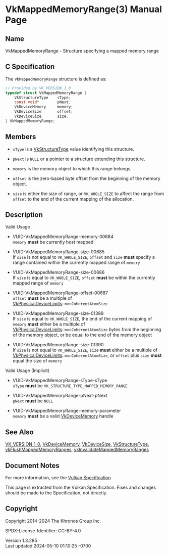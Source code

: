 # VkMappedMemoryRange(3) Manual Page

## Name

VkMappedMemoryRange - Structure specifying a mapped memory range



## <a href="#_c_specification" class="anchor"></a>C Specification

The `VkMappedMemoryRange` structure is defined as:

``` c
// Provided by VK_VERSION_1_0
typedef struct VkMappedMemoryRange {
    VkStructureType    sType;
    const void*        pNext;
    VkDeviceMemory     memory;
    VkDeviceSize       offset;
    VkDeviceSize       size;
} VkMappedMemoryRange;
```

## <a href="#_members" class="anchor"></a>Members

- `sType` is a [VkStructureType](https://registry.khronos.org/vulkan/specs/1.3-extensions/man/html/VkStructureType.html) value identifying
  this structure.

- `pNext` is `NULL` or a pointer to a structure extending this
  structure.

- `memory` is the memory object to which this range belongs.

- `offset` is the zero-based byte offset from the beginning of the
  memory object.

- `size` is either the size of range, or `VK_WHOLE_SIZE` to affect the
  range from `offset` to the end of the current mapping of the
  allocation.

## <a href="#_description" class="anchor"></a>Description

Valid Usage

- <a href="#VUID-VkMappedMemoryRange-memory-00684"
  id="VUID-VkMappedMemoryRange-memory-00684"></a>
  VUID-VkMappedMemoryRange-memory-00684  
  `memory` **must** be currently host mapped

- <a href="#VUID-VkMappedMemoryRange-size-00685"
  id="VUID-VkMappedMemoryRange-size-00685"></a>
  VUID-VkMappedMemoryRange-size-00685  
  If `size` is not equal to `VK_WHOLE_SIZE`, `offset` and `size`
  **must** specify a range contained within the currently mapped range
  of `memory`

- <a href="#VUID-VkMappedMemoryRange-size-00686"
  id="VUID-VkMappedMemoryRange-size-00686"></a>
  VUID-VkMappedMemoryRange-size-00686  
  If `size` is equal to `VK_WHOLE_SIZE`, `offset` **must** be within the
  currently mapped range of `memory`

- <a href="#VUID-VkMappedMemoryRange-offset-00687"
  id="VUID-VkMappedMemoryRange-offset-00687"></a>
  VUID-VkMappedMemoryRange-offset-00687  
  `offset` **must** be a multiple of
  [VkPhysicalDeviceLimits](https://registry.khronos.org/vulkan/specs/1.3-extensions/man/html/VkPhysicalDeviceLimits.html)::`nonCoherentAtomSize`

- <a href="#VUID-VkMappedMemoryRange-size-01389"
  id="VUID-VkMappedMemoryRange-size-01389"></a>
  VUID-VkMappedMemoryRange-size-01389  
  If `size` is equal to `VK_WHOLE_SIZE`, the end of the current mapping
  of `memory` **must** either be a multiple of
  [VkPhysicalDeviceLimits](https://registry.khronos.org/vulkan/specs/1.3-extensions/man/html/VkPhysicalDeviceLimits.html)::`nonCoherentAtomSize`
  bytes from the beginning of the memory object, or be equal to the end
  of the memory object

- <a href="#VUID-VkMappedMemoryRange-size-01390"
  id="VUID-VkMappedMemoryRange-size-01390"></a>
  VUID-VkMappedMemoryRange-size-01390  
  If `size` is not equal to `VK_WHOLE_SIZE`, `size` **must** either be a
  multiple of
  [VkPhysicalDeviceLimits](https://registry.khronos.org/vulkan/specs/1.3-extensions/man/html/VkPhysicalDeviceLimits.html)::`nonCoherentAtomSize`,
  or `offset` plus `size` **must** equal the size of `memory`

Valid Usage (Implicit)

- <a href="#VUID-VkMappedMemoryRange-sType-sType"
  id="VUID-VkMappedMemoryRange-sType-sType"></a>
  VUID-VkMappedMemoryRange-sType-sType  
  `sType` **must** be `VK_STRUCTURE_TYPE_MAPPED_MEMORY_RANGE`

- <a href="#VUID-VkMappedMemoryRange-pNext-pNext"
  id="VUID-VkMappedMemoryRange-pNext-pNext"></a>
  VUID-VkMappedMemoryRange-pNext-pNext  
  `pNext` **must** be `NULL`

- <a href="#VUID-VkMappedMemoryRange-memory-parameter"
  id="VUID-VkMappedMemoryRange-memory-parameter"></a>
  VUID-VkMappedMemoryRange-memory-parameter  
  `memory` **must** be a valid [VkDeviceMemory](https://registry.khronos.org/vulkan/specs/1.3-extensions/man/html/VkDeviceMemory.html)
  handle

## <a href="#_see_also" class="anchor"></a>See Also

[VK_VERSION_1_0](https://registry.khronos.org/vulkan/specs/1.3-extensions/man/html/VK_VERSION_1_0.html),
[VkDeviceMemory](https://registry.khronos.org/vulkan/specs/1.3-extensions/man/html/VkDeviceMemory.html),
[VkDeviceSize](https://registry.khronos.org/vulkan/specs/1.3-extensions/man/html/VkDeviceSize.html),
[VkStructureType](https://registry.khronos.org/vulkan/specs/1.3-extensions/man/html/VkStructureType.html),
[vkFlushMappedMemoryRanges](https://registry.khronos.org/vulkan/specs/1.3-extensions/man/html/vkFlushMappedMemoryRanges.html),
[vkInvalidateMappedMemoryRanges](https://registry.khronos.org/vulkan/specs/1.3-extensions/man/html/vkInvalidateMappedMemoryRanges.html)

## <a href="#_document_notes" class="anchor"></a>Document Notes

For more information, see the <a
href="https://registry.khronos.org/vulkan/specs/1.3-extensions/html/vkspec.html#VkMappedMemoryRange"
target="_blank" rel="noopener">Vulkan Specification</a>

This page is extracted from the Vulkan Specification. Fixes and changes
should be made to the Specification, not directly.

## <a href="#_copyright" class="anchor"></a>Copyright

Copyright 2014-2024 The Khronos Group Inc.

SPDX-License-Identifier: CC-BY-4.0

Version 1.3.285  
Last updated 2024-05-10 01:10:25 -0700
